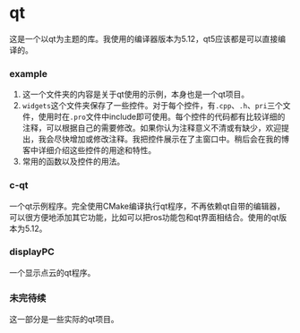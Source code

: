 # qt
这是一个以qt为主题的库。我使用的编译器版本为5.12，qt5应该都是可以直接编译的。

### example
1. 这一个文件夹的内容是关于qt使用的示例，本身也是一个qt项目。<br/>
2. `widgets`这个文件夹保存了一些控件。对于每个控件，有`.cpp`、`.h`、`pri`三个文件，使用时在`.pro`文件中include即可使用。每个控件的代码都有比较详细的注释，可以根据自己的需要修改。如果你认为注释意义不清或有缺少，欢迎提出，我会尽快增加或修改注释。我把控件展示在了主窗口中。稍后会在我的博客中详细介绍这些控件的用途和特性。
3. 常用的函数以及控件的用法。

### c-qt
一个qt示例程序。完全使用CMake编译执行qt程序，不再依赖qt自带的编辑器，可以很方便地添加其它功能，比如可以把ros功能包和qt界面相结合。使用的qt版本为5.12。

### displayPC
一个显示点云的qt程序。

### 未完待续
这一部分是一些实际的qt项目。